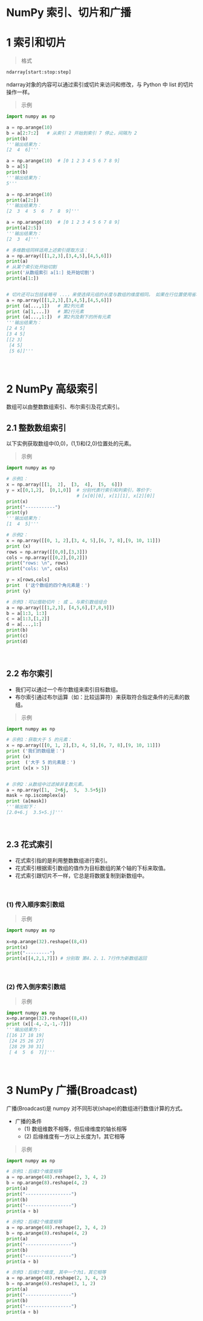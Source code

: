 
&emsp;
# NumPy 索引、切片和广播

# 1 索引和切片
>格式
```python
ndarray[start:stop:step]
```
ndarray对象的内容可以通过索引或切片来访问和修改，与 Python 中 list 的切片操作一样。

>示例
```python
import numpy as np

a = np.arange(10)  
b = a[2:7:2]   # 从索引 2 开始到索引 7 停止，间隔为 2
print(b)
'''输出结果为：
[2  4  6]'''

a = np.arange(10)  # [0 1 2 3 4 5 6 7 8 9]
b = a[5] 
print(b)
'''输出结果为：
5'''

a = np.arange(10)
print(a[2:])
'''输出结果为：
[2  3  4  5  6  7  8  9]'''

a = np.arange(10)  # [0 1 2 3 4 5 6 7 8 9]
print(a[2:5])
'''输出结果为：
[2  3  4]'''

# 多维数组同样适用上述索引提取方法：
a = np.array([[1,2,3],[3,4,5],[4,5,6]])
print(a)
# 从某个索引处开始切割
print('从数组索引 a[1:] 处开始切割')
print(a[1:])


# 切片还可以包括省略号 ...，来使选择元组的长度与数组的维度相同。 如果在行位置使用省略号，它将返回包含行中元素的 ndarray。
a = np.array([[1,2,3],[3,4,5],[4,5,6]])  
print (a[...,1])   # 第2列元素
print (a[1,...])   # 第2行元素
print (a[...,1:])  # 第2列及剩下的所有元素
'''输出结果为：
[2 4 5]
[3 4 5]
[[2 3]
 [4 5]
 [5 6]]'''
```

&emsp;
# 2 NumPy 高级索引
数组可以由整数数组索引、布尔索引及花式索引。


## 2.1 整数数组索引
以下实例获取数组中(0,0)，(1,1)和(2,0)位置处的元素。

>示例
```python
import numpy as np 

# 示例1：
x = np.array([[1,  2],  [3,  4],  [5,  6]]) 
y = x[[0,1,2],  [0,1,0]]  # 分别代表行索引和列索引，等价于:
                          # [x[0][0], x[1][1], x[2][0]]
print(x)
print("-----------")
print(y)
'''输出结果为：
[1  4  5]'''

# 示例2：
x = np.array([[0, 1, 2],[3, 4, 5],[6, 7, 8],[9, 10, 11]])  
print (x)
rows = np.array([[0,0],[3,3]]) 
cols = np.array([[0,2],[0,2]]) 
print("rows: \n", rows)
print("cols: \n", cols)

y = x[rows,cols]  
print  ('这个数组的四个角元素是：')
print (y)

# 示例3：可以借助切片 : 或 … 与索引数组组合
a = np.array([[1,2,3], [4,5,6],[7,8,9]])
b = a[1:3, 1:3]
c = a[1:3,[1,2]]
d = a[...,1:]
print(b)
print(c)
print(d)
```


&emsp;
## 2.2 布尔索引
- 我们可以通过一个布尔数组来索引目标数组。
- 布尔索引通过布尔运算（如：比较运算符）来获取符合指定条件的元素的数组。

>示例
```python
import numpy as np 

# 示例1：获取大于 5 的元素：
x = np.array([[0, 1, 2],[3, 4, 5],[6, 7, 8],[9, 10, 11]])  
print ('我们的数组是：')
print (x)
print  ('大于 5 的元素是：')
print (x[x > 5])


# 示例2：从数组中过滤掉非复数元素。
a = np.array([1,  2+6j,  5,  3.5+5j])  
mask = np.iscomplex(a)
print (a[mask])
'''输出如下：
[2.0+6.j  3.5+5.j]'''
```

&emsp;
## 2.3 花式索引
- 花式索引指的是利用整数数组进行索引。
- 花式索引根据索引数组的值作为目标数组的某个轴的下标来取值。
- 花式索引跟切片不一样，它总是将数据复制到新数组中。

&emsp;
### (1) 传入顺序索引数组
>示例
```python
import numpy as np 
 
x=np.arange(32).reshape((8,4))
print(x)
print("---------")
print(x[[4,2,1,7]]) # 分别取 第4、2、1、7行作为新数组返回
```

&emsp;
### (2) 传入倒序索引数组

>示例
```python
import numpy as np 
x=np.arange(32).reshape((8,4))
print (x[[-4,-2,-1,-7]])
'''输出结果为：
[[16 17 18 19]
 [24 25 26 27]
 [28 29 30 31]
 [ 4  5  6  7]]'''
```

&emsp;
# 3 NumPy 广播(Broadcast)
广播(Broadcast)是 numpy 对不同形状(shape)的数组进行数值计算的方式。

- 广播的条件
    - (1) 数组维数不相等，但后缘维度的轴长相等
    - (2) 后缘维度有一方以上长度为1，其它相等

>示例
```python
import numpy as np 

# 示例1：后缘3个维度相等
a = np.arange(48).reshape(2, 3, 4, 2)
b = np.arange(8).reshape(4, 2)
print(a)
print("-----------------")
print(b)
print("-----------------")
print(a + b)

# 示例2：后缘2个维度相等
a = np.arange(48).reshape(2, 3, 4, 2)
b = np.arange(8).reshape(4, 2)
print(a)
print("-----------------")
print(b)
print("-----------------")
print(a + b)

# 示例3：后缘3个维度, 其中一个为1，其它相等
a = np.arange(48).reshape(2, 3, 4, 2)
b = np.arange(6).reshape(3, 1, 2)
print(a)
print("-----------------")
print(b)
print("-----------------")
print(a + b)

```


